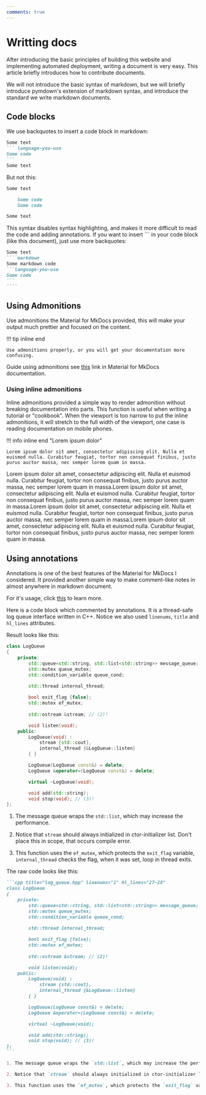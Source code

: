 ```yaml
---
comments: true
---
```


# Writting docs

After introducing the basic principles of building this website and implementing automated deployment, writing a document is very easy. This article briefly introduces how to contribute documents.

We will not introduce the basic syntax of markdown, but we will briefly introduce pymdown's extension of markdown syntax, and introduce the standard we write markdown documents.

## Code blocks

We use backquotes to insert a code block in markdown:

````markdown
Some text
``` language-you-use
Some code
```
Some text
````

But not this:

```markdown
Some text

    Some code
    Some code

Some text
```

This syntax disables syntax highlighting, and makes it more difficult to read the code and adding annotations. If you want to insert \`\`\` in your code block (like this document), just use more backquotes:

`````markdown
Some text
````markdown
Some markdown code
```language-you-use
Some code
```
````
`````

## Using Admonitions

Use admonitions the Material for MkDocs provided, this will make your output much prettier and focused on the content.

!!! tip inline end 
    
    Use admonitions properly, or you will get your documentation more confusing.

Guide using admonitions see [this](https://squidfunk.github.io/mkdocs-material/reference/admonitions/) link in Material for MkDocs documentation.

### Using inline admonitions

Inline admonitions provided a simple way to render admonition without breaking documentation into parts. This function is useful when writing a tutorial or "cookbook". When the viewport is too narrow to put the inline admonitions, it will stretch to the full width of the viewport, one case is reading documentation on mobile phones.

!!! info inline end "Lorem ipsum dolor"
    
    Lorem ipsum dolor sit amet, consectetur adipiscing elit. Nulla et euismod nulla. Curabitur feugiat, tortor non consequat finibus, justo purus auctor massa, nec semper lorem quam in massa.

Lorem ipsum dolor sit amet, consectetur adipiscing elit. Nulla et euismod nulla. Curabitur feugiat, tortor non consequat finibus, justo purus auctor massa, nec semper lorem quam in massa.Lorem ipsum dolor sit amet, consectetur adipiscing elit. Nulla et euismod nulla. Curabitur feugiat, tortor non consequat finibus, justo purus auctor massa, nec semper lorem quam in massa.Lorem ipsum dolor sit amet, consectetur adipiscing elit. Nulla et euismod nulla. Curabitur feugiat, tortor non consequat finibus, justo purus auctor massa, nec semper lorem quam in massa.Lorem ipsum dolor sit amet, consectetur adipiscing elit. Nulla et euismod nulla. Curabitur feugiat, tortor non consequat finibus, justo purus auctor massa, nec semper lorem quam in massa.

## Using annotations

Annotations is one of the best features of the Material for MkDocs I considered. It provided another simple way to make comment-like notes in almost anywhere in markdown document. 

For it's usage, click [this](https://squidfunk.github.io/mkdocs-material/reference/annotations/) to learn more.

Here is a code block which commented by annotations. It is a thread-safe log queue interface written in C++. Notice we also used `linenums`, `title` and `hl_lines` attributes.

Result looks like this:

```cpp title="log_queue.hpp" linenums="1" hl_lines="27-28"
class LogQueue
{
    private:
        std::queue<std::string, std::list<std::string>> message_queue; // (1)!
        std::mutex queue_mutex;
        std::condition_variable queue_cond;
        
        std::thread internal_thread;

        bool exit_flag {false};
        std::mutex ef_mutex;
        
        std::ostream &stream; // (2)!

        void listen(void);
    public:
        LogQueue(void) : 
            stream {std::cout},
            internal_thread {&LogQueue::listen}
        { }

        LogQueue(LogQueue const&) = delete;
        LogQueue &operator=(LogQueue const&) = delete;

        virtual ~LogQueue(void);

        void add(std::string);
        void stop(void); // (3)!
};
```

1. The message queue wraps the `std::list`, which may increase the performance.

2. Notice that `stream` should always initialized in ctor-initializer list. Don't place this in scope, that occurs compile error.

3. This function uses the `ef_mutex`, which protects the `exit_flag` variable, `internal_thread` checks the flag, when it was set, loop in thread exits.


The raw code looks like this:

````markdown
```cpp title="log_queue.hpp" linenums="1" hl_lines="27-28"
class LogQueue
{
    private:
        std::queue<std::string, std::list<std::string>> message_queue; // (1)!
        std::mutex queue_mutex;
        std::condition_variable queue_cond;
        
        std::thread internal_thread;

        bool exit_flag {false};
        std::mutex ef_mutex;
        
        std::ostream &stream; // (2)!

        void listen(void);
    public:
        LogQueue(void) : 
            stream {std::cout},
            internal_thread {&LogQueue::listen}
        { }

        LogQueue(LogQueue const&) = delete;
        LogQueue &operator=(LogQueue const&) = delete;

        virtual ~LogQueue(void);

        void add(std::string);
        void stop(void); // (3)!
};
```

1. The message queue wraps the `std::list`, which may increase the performance.

2. Notice that `stream` should always initialized in ctor-initializer list. Don't place this in scope, that occurs compile error.

3. This function uses the `ef_mutex`, which protects the `exit_flag` variable, `internal_thread` checks the flag, when it was set, loop in thread exits.
````


